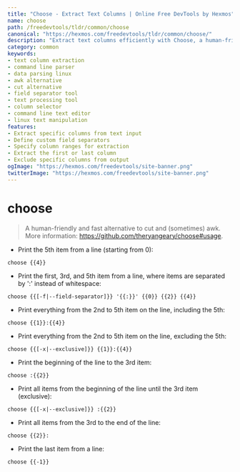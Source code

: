 ```yaml
---
title: "Choose - Extract Text Columns | Online Free DevTools by Hexmos"
name: choose
path: /freedevtools/tldr/common/choose
canonical: "https://hexmos.com/freedevtools/tldr/common/choose/"
description: "Extract text columns efficiently with Choose, a human-friendly alternative to cut and awk. Quickly parse data from the command line. Free online tool, no registration required."
category: common
keywords:
- text column extraction
- command line parser
- data parsing linux
- awk alternative
- cut alternative
- field separator tool
- text processing tool
- column selector
- command line text editor
- linux text manipulation
features:
- Extract specific columns from text input
- Define custom field separators
- Specify column ranges for extraction
- Extract the first or last column
- Exclude specific columns from output
ogImage: "https://hexmos.com/freedevtools/site-banner.png"
twitterImage: "https://hexmos.com/freedevtools/site-banner.png"
---
```


# choose

> A human-friendly and fast alternative to cut and (sometimes) awk.
> More information: <https://github.com/theryangeary/choose#usage>.

- Print the 5th item from a line (starting from 0):

`choose {{4}}`

- Print the first, 3rd, and 5th item from a line, where items are separated by ':' instead of whitespace:

`choose {{[-f|--field-separator]}} '{{:}}' {{0}} {{2}} {{4}}`

- Print everything from the 2nd to 5th item on the line, including the 5th:

`choose {{1}}:{{4}}`

- Print everything from the 2nd to 5th item on the line, excluding the 5th:

`choose {{[-x|--exclusive]}} {{1}}:{{4}}`

- Print the beginning of the line to the 3rd item:

`choose :{{2}}`

- Print all items from the beginning of the line until the 3rd item (exclusive):

`choose {{[-x|--exclusive]}} :{{2}}`

- Print all items from the 3rd to the end of the line:

`choose {{2}}:`

- Print the last item from a line:

`choose {{-1}}`
